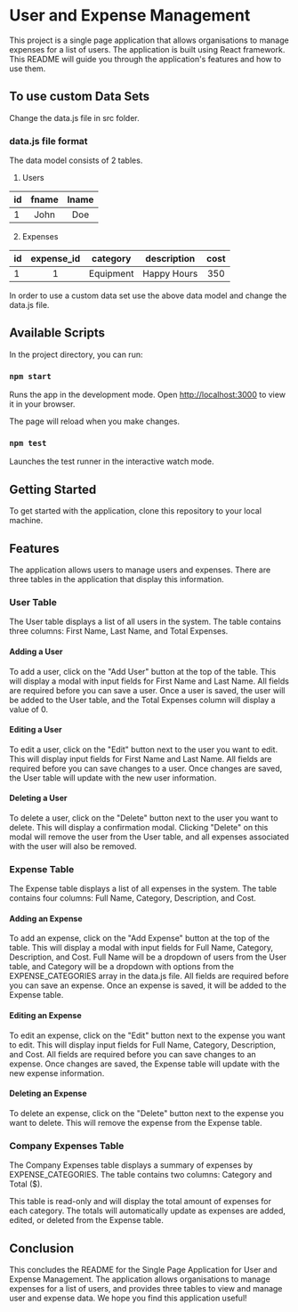# User and Expense Management

This project is a single page application that allows organisations to manage expenses for a list of users. The application is built using React framework. This README will guide you through the application's features and how to use them.

## To use custom Data Sets

Change the data.js file in src folder.

### data.js file format

The data model consists of 2 tables.

1. Users

| id  | fname | lname |
| --- | :---: | :---: |
| 1   | John  |  Doe  |

2. Expenses

| id  | expense_id | category  | description | cost |
| --- | :--------: | :-------: | :---------: | :--: |
| 1   |     1      | Equipment | Happy Hours | 350  |

In order to use a custom data set use the above data model and change the data.js file.

## Available Scripts

In the project directory, you can run:

### `npm start`

Runs the app in the development mode.
Open [http://localhost:3000](http://localhost:3000) to view it in your browser.

The page will reload when you make changes.

### `npm test`

Launches the test runner in the interactive watch mode.

## Getting Started

To get started with the application, clone this repository to your local machine.

## Features

The application allows users to manage users and expenses. There are three tables in the application that display this information.

### User Table

The User table displays a list of all users in the system. The table contains three columns: First Name, Last Name, and Total Expenses.

#### Adding a User

To add a user, click on the "Add User" button at the top of the table. This will display a modal with input fields for First Name and Last Name. All fields are required before you can save a user. Once a user is saved, the user will be added to the User table, and the Total Expenses column will display a value of 0.

#### Editing a User

To edit a user, click on the "Edit" button next to the user you want to edit. This will display input fields for First Name and Last Name. All fields are required before you can save changes to a user. Once changes are saved, the User table will update with the new user information.

#### Deleting a User

To delete a user, click on the "Delete" button next to the user you want to delete. This will display a confirmation modal. Clicking "Delete" on this modal will remove the user from the User table, and all expenses associated with the user will also be removed.

### Expense Table

The Expense table displays a list of all expenses in the system. The table contains four columns: Full Name, Category, Description, and Cost.

#### Adding an Expense

To add an expense, click on the "Add Expense" button at the top of the table. This will display a modal with input fields for Full Name, Category, Description, and Cost. Full Name will be a dropdown of users from the User table, and Category will be a dropdown with options from the EXPENSE_CATEGORIES array in the data.js file. All fields are required before you can save an expense. Once an expense is saved, it will be added to the Expense table.

#### Editing an Expense

To edit an expense, click on the "Edit" button next to the expense you want to edit. This will display input fields for Full Name, Category, Description, and Cost. All fields are required before you can save changes to an expense. Once changes are saved, the Expense table will update with the new expense information.

#### Deleting an Expense

To delete an expense, click on the "Delete" button next to the expense you want to delete. This will remove the expense from the Expense table.

### Company Expenses Table

The Company Expenses table displays a summary of expenses by EXPENSE_CATEGORIES. The table contains two columns: Category and Total ($).

This table is read-only and will display the total amount of expenses for each category. The totals will automatically update as expenses are added, edited, or deleted from the Expense table.

## Conclusion

This concludes the README for the Single Page Application for User and Expense Management. The application allows organisations to manage expenses for a list of users, and provides three tables to view and manage user and expense data. We hope you find this application useful!
